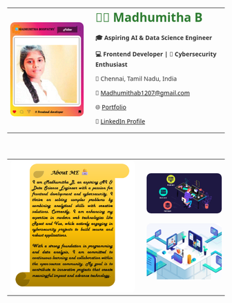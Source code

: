 <!-- Profile section in table layout -->
<table>
  <tr>
    <td>
      <img src="https://github.com/Madhu1207-coder/Madhumitha-B/blob/main/Profile.gif" alt="Madhumitha Boopathy Instagram Style" width="300" style="border-radius: 10px;" />
    </td>
    <td style="vertical-align: top; padding-left: 20px; font-family: 'Segoe UI', Tahoma, Geneva, Verdana, sans-serif; color: #333;">
      <h1 style="margin-top: 0; color:#2E7D32;">👩‍💻 Madhumitha B</h1>
      <p><strong>🎓 Aspiring AI & Data Science Engineer</strong></p>
      <p><strong>💻 Frontend Developer | 🔐 Cybersecurity Enthusiast</strong></p>
      <p>📍 Chennai, Tamil Nadu, India</p>
      <p>📧 <a href="mailto:Madhumithab1207@gmail.com">Madhumithab1207@gmail.com</a></p>
      <p>🌐 <a href="https://sites.google.com/view/madhumitha-b/project-page" target="_blank">Portfolio</a></p>
      <p>🔗 <a href="https://www.linkedin.com/in/madhumitha-b-a545a525b?utm_source=share&utm_campaign=share_via&utm_content=profile&utm_medium=android_app">LinkedIn Profile</a></p>
    </td>
  </tr>
</table>

<!-- About Me and GIFs in same row -->
<table style="margin-top: 30px;">
</table>
<table style="margin-top: 30px;">
  <tr>
    <td>
      <img src="https://github.com/Madhu1207-coder/Madhumitha-B/blob/main/about%20me%20image.png" alt="About Me Scroll" width="500" style="border-radius: 10px;" />
    </td>
    <td style="padding-left: 20px;">
      <img src="https://raw.githubusercontent.com/Madhu1207-coder/Madhumitha-B/main/frontend.gif" width="300" style="border-radius: 10px; margin-bottom: 20px;" />
      <br/>
      <img src="https://raw.githubusercontent.com/Madhu1207-coder/Madhumitha-B/main/cyber.gif" width="300" style="border-radius: 10px;" />
    </td>
  </tr>
</table>


